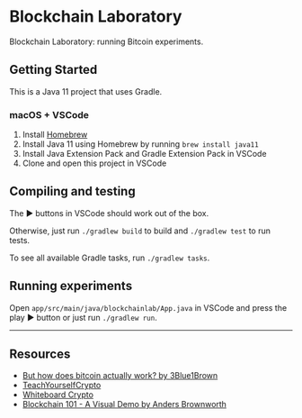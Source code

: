 # Blockchain Laboratory

Blockchain Laboratory: running Bitcoin experiments.

## Getting Started

This is a Java 11 project that uses Gradle.

### macOS + VSCode

1. Install [Homebrew](https://brew.sh)
2. Install Java 11 using Homebrew by running `brew install java11`
3. Install Java Extension Pack and Gradle Extension Pack in VSCode
4. Clone and open this project in VSCode

## Compiling and testing

The ▶️ buttons in VSCode should work out of the box.

Otherwise, just run `./gradlew build` to build and `./gradlew test` to run tests.

To see all available Gradle tasks, run `./gradlew tasks`.

## Running experiments

Open `app/src/main/java/blockchainlab/App.java` in VSCode and press the play ▶️ button or just run `./gradlew run`.

---

## Resources

- [But how does bitcoin actually work? by 3Blue1Brown](https://youtu.be/bBC-nXj3Ng4)
- [TeachYourselfCrypto](https://teachyourselfcrypto.com)
- [Whiteboard Crypto](https://www.youtube.com/c/whiteboardcrypto)
- [Blockchain 101 - A Visual Demo by Anders Brownworth](https://youtu.be/_160oMzblY8)
